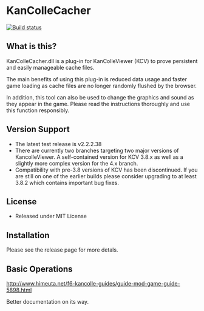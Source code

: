 ﻿KanColleCacher
====================

[![Build status](https://ci.appveyor.com/api/projects/status/0xl2awyagxvgh9a0?svg=true)](https://ci.appveyor.com/project/Laforeta/kancollecacher)

What is this?
-----------------------

KanColleCacher.dll is a plug-in for KanColleViewer (KCV) to prove persistent and easily manageable cache files. 

The main benefits of using this plug-in is reduced data usage and faster game loading as cache files are no longer randomly flushed by the browser.

In addition, this tool can also be used to change the graphics and sound as they appear in the game. Please read the instructions thoroughly and use this function responsibly. 


Version Support
-----------------------
* The latest test release is v2.2.2.38
* There are currently two branches targeting two major versions of KancolleViewer. A self-contained version for KCV 3.8.x as well as a slightly more complex version for the 4.x branch. 
* Compatibility with pre-3.8 versions of KCV has been discontinued. If you are still on one of the earlier builds please consider upgrading to at least 3.8.2 which contains important bug fixes. 


License
--------------------
* Released under MIT License


Installation
--------------------
Please see the release page for more detals. 

Basic Operations
--------------------
http://www.himeuta.net/f6-kancolle-guides/guide-mod-game-guide-5898.html

Better documentation on its way. 
